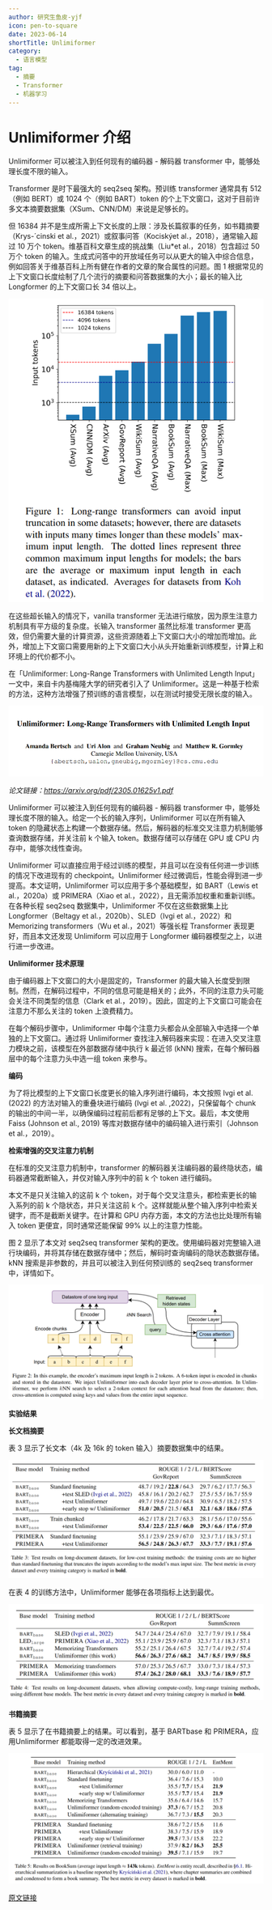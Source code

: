 ```yaml
---
author: 研究生鱼皮-yjf
icon: pen-to-square
date: 2023-06-14
shortTitle: Unlimiformer
category:
  - 语言模型
tag:
  - 摘要
  - Transformer
  - 机器学习
---
```


# Unlimiformer 介绍

Unlimiformer 可以被注入到任何现有的编码器 - 解码器 transformer 中，能够处理长度不限的输入。

<!-- more --> 

Transformer 是时下最强大的 seq2seq 架构。预训练 transformer 通常具有 512（例如 BERT）或 1024 个（例如 BART）token 的个上下文窗口，这对于目前许多文本摘要数据集（XSum、CNN/DM）来说是足够长的。

但 16384 并不是生成所需上下文长度的上限：涉及长篇叙事的任务，如书籍摘要（Krys-´cinski et al.，2021）或叙事问答（Kociskýet al.，2018），通常输入超过 10 万个 token。维基百科文章生成的挑战集（Liu*et al.，2018）包含超过 50 万个 token 的输入。生成式问答中的开放域任务可以从更大的输入中综合信息，例如回答关于维基百科上所有健在作者的文章的聚合属性的问题。图 1 根据常见的上下文窗口长度绘制了几个流行的摘要和问答数据集的大小；最长的输入比 Longformer 的上下文窗口长 34 倍以上。

![](/assets/images/llm/Unlimiformer1.png)

在这些超长输入的情况下，vanilla transformer 无法进行缩放，因为原生注意力机制具有平方级的复杂度。长输入 transformer 虽然比标准 transformer 更高效，但仍需要大量的计算资源，这些资源随着上下文窗口大小的增加而增加。此外，增加上下文窗口需要用新的上下文窗口大小从头开始重新训练模型，计算上和环境上的代价都不小。

在「Unlimiformer: Long-Range Transformers with Unlimited Length Input」一文中，来自卡内基梅隆大学的研究者引入了 Unlimiformer。这是一种基于检索的方法，这种方法增强了预训练的语言模型，以在测试时接受无限长度的输入。

![](/assets/images/llm/Unlimiformer2.png)

*论文链接：https://arxiv.org/pdf/2305.01625v1.pdf*

Unlimiformer 可以被注入到任何现有的编码器 - 解码器 transformer 中，能够处理长度不限的输入。给定一个长的输入序列，Unlimiformer 可以在所有输入 token 的隐藏状态上构建一个数据存储。然后，解码器的标准交叉注意力机制能够查询数据存储，并关注前 k 个输入 token。数据存储可以存储在 GPU 或 CPU 内存中，能够次线性查询。

Unlimiformer 可以直接应用于经过训练的模型，并且可以在没有任何进一步训练的情况下改进现有的 checkpoint。Unlimiformer 经过微调后，性能会得到进一步提高。本文证明，Unlimiformer 可以应用于多个基础模型，如 BART（Lewis et al.，2020a）或 PRIMERA（Xiao et al.，2022），且无需添加权重和重新训练。在各种长程 seq2seq 数据集中，Unlimiformer 不仅在这些数据集上比 Longformer（Beltagy et al.，2020b）、SLED（Ivgi et al.，2022）和 Memorizing transformers（Wu et al.，2021）等强长程 Transformer 表现更好，而且本文还发现 Unlimiform 可以应用于 Longformer 编码器模型之上，以进行进一步改进。

**Unlimiformer 技术原理**

由于编码器上下文窗口的大小是固定的，Transformer 的最大输入长度受到限制。然而，在解码过程中，不同的信息可能是相关的；此外，不同的注意力头可能会关注不同类型的信息（Clark et al.，2019）。因此，固定的上下文窗口可能会在注意力不那么关注的 token 上浪费精力。

在每个解码步骤中，Unlimiformer 中每个注意力头都会从全部输入中选择一个单独的上下文窗口。通过将 Unlimiformer 查找注入解码器来实现：在进入交叉注意力模块之前，该模型在外部数据存储中执行 k 最近邻 (kNN) 搜索，在每个解码器层中的每个注意力头中选一组 token 来参与。

**编码**

为了将比模型的上下文窗口长度更长的输入序列进行编码，本文按照 Ivgi et al. (2022) 的方法对输入的重叠块进行编码 (Ivgi et al. ,2022)，只保留每个 chunk 的输出的中间一半，以确保编码过程前后都有足够的上下文。最后，本文使用 Faiss (Johnson et al., 2019) 等库对数据存储中的编码输入进行索引（Johnson et al.，2019）。

**检索增强的交叉注意力机制**

在标准的交叉注意力机制中，transformer 的解码器关注编码器的最终隐状态，编码器通常截断输入，并仅对输入序列中的前 k 个 token 进行编码。

本文不是只关注输入的这前 k 个 token，对于每个交叉注意头，都检索更长的输入系列的前 k 个隐状态，并只关注这前 k 个。这样就能从整个输入序列中检索关键字，而不是截断关键字。在计算和 GPU 内存方面，本文的方法也比处理所有输入 token 更便宜，同时通常还能保留 99% 以上的注意力性能。

图 2 显示了本文对 seq2seq transformer 架构的更改。使用编码器对完整输入进行块编码，并将其存储在数据存储中；然后，解码时查询编码的隐状态数据存储。kNN 搜索是非参数的，并且可以被注入到任何预训练的 seq2seq transformer 中，详情如下。

![](/assets/images/llm/Unlimiformer3.png)

**实验结果**

**长文档摘要**

表 3 显示了长文本（4k 及 16k 的 token 输入）摘要数据集中的结果。

![](/assets/images/llm/Unlimiformer4.png)

在表 4 的训练方法中，Unlimiformer 能够在各项指标上达到最优。

![](/assets/images/llm/Unlimiformer5.png)

**书籍摘要**

表 5 显示了在书籍摘要上的结果。可以看到，基于 BARTbase 和 PRIMERA，应用Unlimiformer 都能取得一定的改进效果。

![](/assets/images/llm/Unlimiformer6.png)

[原文链接]( https://mp.weixin.qq.com/s/VktrpfEUK99Zrm3AJJwW-g)
